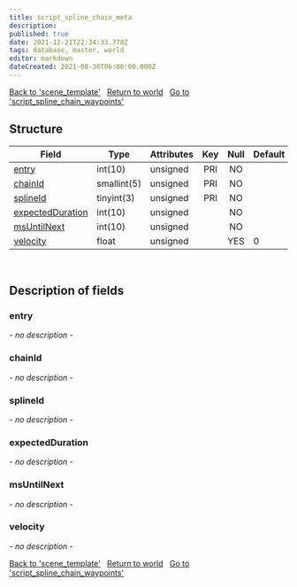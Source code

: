 ```yaml
---
title: script_spline_chain_meta
description: 
published: true
date: 2021-12-21T22:34:33.778Z
tags: database, master, world
editor: markdown
dateCreated: 2021-08-30T06:00:00.000Z
---
```


<a href="https://trinitycore.info/en/database/master/world/scene_template" class="mt-5 v-btn v-btn--depressed v-btn--flat v-btn--outlined theme--light v-size--default darkblue--text text--lighten-3"><span class="v-btn__content"><i aria-hidden="true" class="v-icon notranslate v-icon--left mdi mdi-arrow-left theme--light"></i><span>Back to 'scene_template'</span></span></a>&nbsp;&nbsp;&nbsp;<a href="https://trinitycore.info/en/database/master/world/home" class="mt-5 v-btn v-btn--depressed v-btn--flat v-btn--outlined theme--light v-size--default darkblue--text text--lighten-3"><span class="v-btn__content"><i aria-hidden="true" class="v-icon notranslate v-icon--left mdi mdi-home-outline theme--light"></i><span>Return to world</span></span></a>&nbsp;&nbsp;&nbsp;<a href="https://trinitycore.info/en/database/master/world/script_spline_chain_waypoints" class="mt-5 v-btn v-btn--depressed v-btn--flat v-btn--outlined theme--light v-size--default darkblue--text text--lighten-3"><span class="v-btn__content"><span>Go to 'script_spline_chain_waypoints'</span><i aria-hidden="true" class="v-icon notranslate v-icon--right mdi mdi-arrow-right theme--light"></i></span></a>

## Structure

| Field | Type | Attributes | Key | Null | Default | Extra | Comment |
| --- | --- | --- | :---: | :---: | --- | --- | --- |
| [entry](#entry) | int(10) | unsigned | PRI | NO |  |  |  |
| [chainId](#chainid) | smallint(5) | unsigned | PRI | NO |  |  |  |
| [splineId](#splineid) | tinyint(3) | unsigned | PRI | NO |  |  |  |
| [expectedDuration](#expectedduration) | int(10) | unsigned |  | NO |  |  |  |
| [msUntilNext](#msuntilnext) | int(10) | unsigned |  | NO |  |  |  |
| [velocity](#velocity) | float | unsigned |  | YES | 0 |  |  |
&nbsp;
## Description of fields

### entry
*- no description -*
&nbsp;

### chainId
*- no description -*
&nbsp;

### splineId
*- no description -*
&nbsp;

### expectedDuration
*- no description -*
&nbsp;

### msUntilNext
*- no description -*
&nbsp;

### velocity
*- no description -*
&nbsp;

<a href="https://trinitycore.info/en/database/master/world/scene_template" class="mt-5 v-btn v-btn--depressed v-btn--flat v-btn--outlined theme--light v-size--default darkblue--text text--lighten-3"><span class="v-btn__content"><i aria-hidden="true" class="v-icon notranslate v-icon--left mdi mdi-arrow-left theme--light"></i><span>Back to 'scene_template'</span></span></a>&nbsp;&nbsp;&nbsp;<a href="https://trinitycore.info/en/database/master/world/home" class="mt-5 v-btn v-btn--depressed v-btn--flat v-btn--outlined theme--light v-size--default darkblue--text text--lighten-3"><span class="v-btn__content"><i aria-hidden="true" class="v-icon notranslate v-icon--left mdi mdi-home-outline theme--light"></i><span>Return to world</span></span></a>&nbsp;&nbsp;&nbsp;<a href="https://trinitycore.info/en/database/master/world/script_spline_chain_waypoints" class="mt-5 v-btn v-btn--depressed v-btn--flat v-btn--outlined theme--light v-size--default darkblue--text text--lighten-3"><span class="v-btn__content"><span>Go to 'script_spline_chain_waypoints'</span><i aria-hidden="true" class="v-icon notranslate v-icon--right mdi mdi-arrow-right theme--light"></i></span></a>


